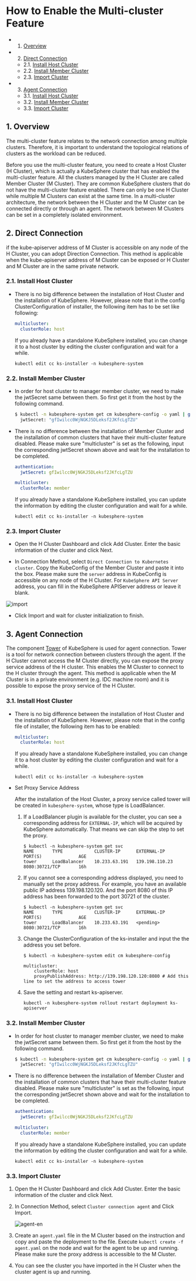 # How to Enable the Multi-cluster Feature

<!-- vscode-markdown-toc -->

* 1. [Overview](#Intro)
* 2. [Direct Connection](#direct)
  * 2.1. [Install Host Cluster](#HostCluster)
  * 2.2. [Install Member Cluster](#MemberCluster)
  * 2.3. [Import Cluster](#AddCluster)
* 3. [Agent Connection](#agent)
  * 3.1. [Install Host Cluster](#HostCluster-Agent)
  * 3.2. [Install Member Cluster](#MemberCluster-Agent)
  * 3.3. [Import Cluster](#AddCluster-Agent)

<!-- vscode-markdown-toc-config
	numbering=true
	autoSave=true
	/vscode-markdown-toc-config -->
<!-- /vscode-markdown-toc -->

## 1. <a name='Intro'></a>Overview

The multi-cluster feature relates to the network connection among multiple clusters. Therefore, it is important to understand the topological relations of clusters as the workload can be reduced.

Before you use the multi-cluster feature, you need to create a Host Cluster (H Cluster), which is actually a KubeSphere cluster that has enabled the multi-cluster feature. All the clusters managed by the H Cluster are called Member Cluster (M Cluster). They are common KubeSphere clusters that do not have the multi-cluster feature enabled. There can only be one H Cluster while multiple M Clusters can exist at the same time. In a multi-cluster architecture, the network between the H Cluster and the M Cluster can be connected directly or through an agent. The network between M Clusters can be set in a completely isolated environment.

## 2. <a name='direct'></a>Direct Connection

if the kube-apiserver address of M Cluster is accessible on any node of the H Cluster, you can adopt Direction Connection. This method is applicable when the kube-apiserver address of M Cluster can be exposed or H Cluster and M Cluster are in the same private network.

### 2.1. <a name='HostCluster'></a>Install Host Cluster

* There is no big difference between the installation of Host Cluster and the installation of KubeSphere. However, please note that in the config ClusterConfiguration of installer, the following item has to be set like following:

    ```yaml
    multicluster:
      clusterRole: host
    ```

  If you already have a standalone KubeSphere installed, you can change it to a host cluster by editing the cluster configuration and wait for a while.

    ```shell
    kubectl edit cc ks-installer -n kubesphere-system
    ```

### 2.2. <a name='MemberCluster'></a>Install Member Cluster

* In order for host cluster to manager member cluster, we need to make the jwtSecret same between them. So first get it from the host by the following command.

    ```bash
    $ kubectl -n kubesphere-system get cm kubesphere-config -o yaml | grep -v "apiVersion" | grep jwtSecret
      jwtSecret: "gfIwilcc0WjNGKJ5DLeksf2JKfcLgTZU"
    ```

* There is no difference between the installation of Member Cluster and the installation of common clusters that have their multi-cluster feature disabled. Please make sure "multicluster" is set as the following, input the corresponding jwtSecret shown above and wait for the installation to be completed.

    ```yaml
    authentication:
      jwtSecret: gfIwilcc0WjNGKJ5DLeksf2JKfcLgTZU

    multicluster:
      clusterRole: member
    ```

  If you already have a standalone KubeSphere installed, you can update the information by editing the cluster configuration and wait for a while.

    ```shell
    kubectl edit cc ks-installer -n kubesphere-system
    ```

### 2.3. <a name='AddCluster'></a>Import Cluster

* Open the H Cluster Dashboard and click Add Cluster. Enter the basic information of the cluster and click Next.

* In Connection Method, select `Direct Connection to Kubernetes cluster`. Copy the KubeConfig of the Member Cluster and paste it into the box. Please make sure the `server` address in KubeConfig is accessible on any node of the H Cluster. For `KubeSphere API Server` address, you can fill in the KubeSphere APIServer address or leave it blank.

![import](./direct_import_en.png)

* Click Import and wait for cluster initialization to finish.

## 3. <a name='agent'></a>Agent Connection

The component [Tower](https://github.com/kubesphere/tower) of KubeSphere is used for agent connection. Tower is a tool for network connection between clusters through the agent. If the H Cluster cannot access the M Cluster directly, you can expose the proxy service address of the H cluster. This enables the M Cluster to connect to the H cluster through the agent. This method is applicable when the M Cluster is in a private environment (e.g. IDC machine room) and it is possible to expose the proxy service of the H Cluster.

### 3.1. <a name='HostCluster-Agent'></a>Install Host Cluster

* There is no big difference between the installation of Host Cluster and the installation of KubeSphere. However, please note that in the config file of installer, the following item has to be enabled:

    ```yaml
    multicluster:
      clusterRole: host
    ```

  If you already have a standalone KubeSphere installed, you can change it to a host cluster by editing the cluster configuration and wait for a while.

    ```shell
    kubectl edit cc ks-installer -n kubesphere-system
    ```

* Set Proxy Service Address

  After the installation of the Host Cluster, a proxy service called tower will be created in `kubesphere-system`, whose type is LoadBalancer.

  1. If a LoadBalancer plugin is available for the cluster, you can see a corresponding address for `EXTERNAL-IP`, which will be acquired by KubeSphere automatically. That means we can skip the step to set the proxy. 

        ```shell
        $ kubectl -n kubesphere-system get svc
        NAME       TYPE            CLUSTER-IP      EXTERNAL-IP     PORT(S)              AGE
        tower      LoadBalancer    10.233.63.191   139.198.110.23  8080:30721/TCP       16h
        ```

  2. If you cannot see a corresponding address displayed, you need to manually set the proxy address. For example, you have an available public IP address 139.198.120.120. And the port 8080 of this IP address has been forwarded to the port 30721 of the cluster.

        ```shell
        $ kubectl -n kubesphere-system get svc
        NAME       TYPE            CLUSTER-IP      EXTERNAL-IP     PORT(S)              AGE
        tower      LoadBalancer    10.233.63.191   <pending>  8080:30721/TCP       16h
        ```

  3. Change the ClusterConfiguration of the ks-installer and input the the address you set before.

        ```shell
        $ kubectl -n kubesphere-system edit cm kubesphere-config

        multicluster:
            clusterRole: host
            proxyPublishAddress: http://139.198.120.120:8080 # Add this line to set the address to access tower
        ```

  4. Save the setting and restart ks-apiserver.

        ```shell
        kubectl -n kubesphere-system rollout restart deployment ks-apiserver
        ```

### 3.2. <a name='MemberCluster-Agent'></a>Install Member Cluster

* In order for host cluster to manager member cluster, we need to make the jwtSecret same between them. So first get it from the host by the following command.

    ```bash
    $ kubectl -n kubesphere-system get cm kubesphere-config -o yaml | grep -v "apiVersion" | grep jwtSecret
      jwtSecret: "gfIwilcc0WjNGKJ5DLeksf2JKfcLgTZU"
    ```

* There is no difference between the installation of Member Cluster and the installation of common clusters that have their multi-cluster feature disabled. Please make sure "multicluster" is set as the following, input the corresponding jwtSecret shown above and wait for the installation to be completed.

    ```yaml
    authentication:
      jwtSecret: gfIwilcc0WjNGKJ5DLeksf2JKfcLgTZU

    multicluster:
      clusterRole: member
    ```

  If you already have a standalone KubeSphere installed, you can update the information by editing the cluster configuration and wait for a while.

    ```shell
    kubectl edit cc ks-installer -n kubesphere-system
    ```

### 3.3. <a name='AddCluster-Agent'></a>Import Cluster

1. Open the H Cluster Dashboard and click Add Cluster. Enter the basic information of the cluster and click Next.

2. In Connection Method, select `Cluster connection agent` and Click Import. 

   ![agent-en](./agent-en.png)

3. Create an `agent.yaml` file in the M Cluster based on the instruction and copy and paste the deployment to the file. Execute `kubectl create -f agent.yaml` on the node and wait for the agent to be up and running. Please make sure the proxy address is accessible to the M Cluster.

4. You can see the cluster you have imported in the H Cluster when the cluster agent is up and running.